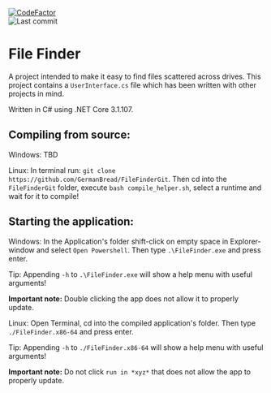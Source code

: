 [![CodeFactor](https://www.codefactor.io/repository/github/germanbread/filefindergit/badge/master)](https://www.codefactor.io/repository/github/germanbread/filefindergit/overview/master)
<br>
![Last commit](https://img.shields.io/github/last-commit/GermanBread/FileFinderGit)

# File Finder

A project intended to make it easy to find files scattered across drives.
This project contains a `UserInterface.cs` file which has been written with other projects in mind.

Written in C# using .NET Core 3.1.107.

## Compiling from source:

Windows: 
TBD

Linux: 
In terminal run: `git clone https://github.com/GermanBread/FileFinderGit`.
Then cd into the `FileFinderGit` folder, execute `bash compile_helper.sh`, select a runtime and wait for it to compile!

## Starting the application:

Windows: 
In the Application's folder shift-click on empty space in Explorer-window and select `Open Powershell`.
Then type `.\FileFinder.exe` and press enter.

Tip: Appending `-h` to `.\FileFinder.exe` will show a help menu with useful arguments!

**Important note:** Double clicking the app does not allow it to properly update.

Linux: 
Open Terminal, cd into the compiled application's folder. 
Then type `./FileFinder.x86-64` and press enter.

Tip: Appending `-h` to `./FileFinder.x86-64` will show a help menu with useful arguments!

**Important note:** Do not click `run in *xyz*` that does not allow the app to properly update.